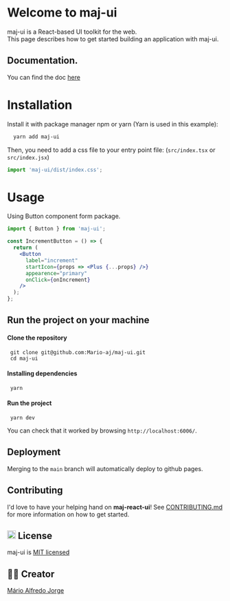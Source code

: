 # Welcome to maj-ui

maj-ui is a React-based UI toolkit for the web.<br />
This page describes how to get started building an application with maj-ui.

## Documentation.

You can find the doc [here](https://mario-aj.github.io/maj-ui/)

# Installation

Install it with package manager npm or yarn (Yarn is used in this example):

```bash
  yarn add maj-ui
```

Then, you need to add a css file to your entry point file: (`src/index.tsx` or `src/index.jsx`)

```jsx
import 'maj-ui/dist/index.css';
```

# Usage

Using Button component form package.

```jsx
import { Button } from 'maj-ui';

const IncrementButton = () => {
  return (
    <Button
      label="increment"
      startIcon={props => <Plus {...props} />}
      appearence="primary"
      onClick={onIncrement}
    />
  );
};
```

## Run the project on your machine

#### Clone the repository

```
 git clone git@github.com:Mario-aj/maj-ui.git
 cd maj-ui
```

#### Installing dependencies

```
 yarn
```

#### Run the project

```
 yarn dev
```

You can check that it worked by browsing `http://localhost:6006/`.

## Deployment

Merging to the `main` branch will automatically deploy to github pages.

## Contributing

I'd love to have your helping hand on <strong>maj-react-ui</strong>! See <a href="https://github.com/Mario-aj/react-ui/blob/dev/CONTRIBUTING.md">CONTRIBUTING.md</a> for more information on how to get started.

## <img class="emoji" height="20" width="20"  src="https://github.githubassets.com/images/icons/emoji/unicode/1f4dc.png" alt="licence-icon"/> License

maj-ui is [MIT licensed](https://github.com/Mario-aj/maj-ui/blob/dev/LICENSE)

## ✍🏻 Creator

<a href="https://www.linkedin.com/in/m%C3%A1rio-alfredo-jorge-0370b61b4/">Mário Alfredo Jorge</a>
